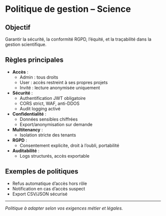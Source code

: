 # Politique de gestion – Science

## Objectif
Garantir la sécurité, la conformité RGPD, l’équité, et la traçabilité dans la gestion scientifique.

## Règles principales
- **Accès** :
  - Admin : tous droits
  - User : accès restreint à ses propres projets
  - Invité : lecture anonymisée uniquement
- **Sécurité** :
  - Authentification JWT obligatoire
  - CORS strict, WAF, anti-DDOS
  - Audit logging activé
- **Confidentialité** :
  - Données sensibles chiffrées
  - Export/anonymisation sur demande
- **Multitenancy** :
  - Isolation stricte des tenants
- **RGPD** :
  - Consentement explicite, droit à l’oubli, portabilité
- **Auditabilité** :
  - Logs structurés, accès exportable

## Exemples de politiques
- Refus automatique d’accès hors rôle
- Notification en cas d’accès suspect
- Export CSV/JSON sécurisé

---
*Politique à adapter selon vos exigences métier et légales.*

